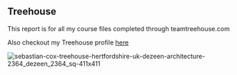 ## Treehouse

This report is for all my course files completed through teamtreehouse.com

Also checkout my Treehouse profile [here](https://teamtreehouse.com/jonhayjr)

![sebastian-cox-treehouse-hertfordshire-uk-dezeen-architecture-2364_dezeen_2364_sq-411x411](https://user-images.githubusercontent.com/33227538/122682696-de0fee00-d1af-11eb-99e5-8ec710176505.jpeg)

